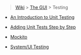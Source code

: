 > [Wiki](Home) > [The GUI](The-GUI) > Testing

* [An Introduction to Unit Testing](An-Introduction-to-Unit-Testing)

* [Adding Unit Tests Step by Step](Adding-Unit-Tests)

* [Mockito](Using-Mockito-for-Testing-in-the-GUI)

* [System/UI Testing](System-Testing-with-RCPTT)